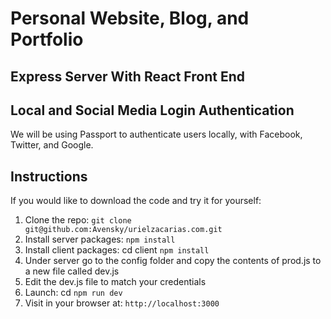 
# Personal Website, Blog, and Portfolio

## Express Server With React Front End 

## Local and Social Media Login Authentication

We will be using Passport to authenticate users locally, with Facebook, Twitter, and Google.

## Instructions

If you would like to download the code and try it for yourself:

1. Clone the repo: `git clone git@github.com:Avensky/urielzacarias.com.git`
2. Install server packages: `npm install`
3. Install client packages: cd client `npm install` 
4. Under server go to the config folder and copy the contents of prod.js to a new file called dev.js 
5. Edit the dev.js file to match your credentials
6. Launch: cd `npm run dev`
7. Visit in your browser at: `http://localhost:3000`



